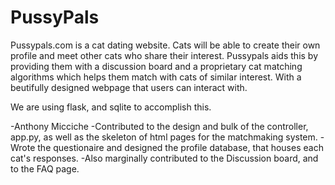 # PussyPals
Pussypals.com is a cat dating website. Cats will be able to create their own profile and meet other cats who share their interest. Pussypals aids this by providing them with a discussion board and a proprietary cat matching algorithms which helps them match with cats of similar interest. With a beutifully designed webpage that users can interact with.

We are using flask, and sqlite to accomplish this.

-Anthony Micciche
 -Contributed to the design and bulk of the controller, app.py, as well as the skeleton of html pages for the matchmaking system.
 -Wrote the questionaire and designed the profile database, that houses each cat's responses.
 -Also marginally contributed to the Discussion board, and to the FAQ page.
